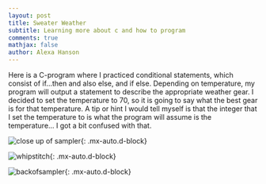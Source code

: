 ```yaml
---
layout: post
title: Sweater Weather
subtitle: Learning more about c and how to program
comments: true
mathjax: false
author: Alexa Hanson
---
```


Here is a C-program where I practiced conditional statements, which consist of if...then and also else, and if else. Depending on temperature, my program will output a statement to describe the appropriate weather gear. I decided to set the temperature to 70, so it is going to say what the best gear is for that temperature. A tip or hint I would tell myself is that the integer that I set the temperature to is what the program will assume is the temperature... I got a bit confused with that.

![close up of sampler](/assets/img/sewingsampler.jpeg){: .mx-auto.d-block}

![whipstitch](/assets/img/whipstitch.jpeg){: .mx-auto.d-block}

![backofsampler](/assets/img/backofsampler.jpeg){: .mx-auto.d-block}

